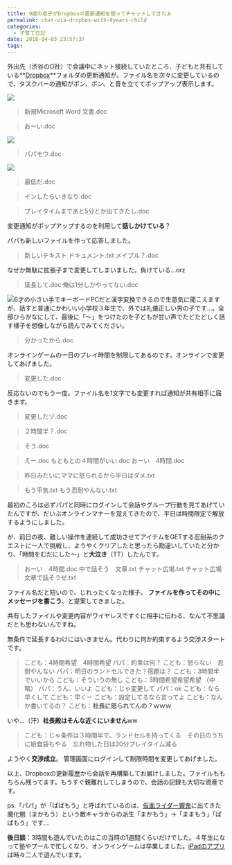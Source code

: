 ```yaml
---
title: 9歳の息子がDropboxの更新通知を使ってチャットしてきたぁ
permalink: chat-via-dropbox-with-9years-child
categories:
  - 子育て日記
date: 2010-04-03 23:57:37
tags:
---
```


外出先（渋谷のO社）で会議中にネット接続していたところ、子どもと共有している**[Dropbox](http://db.tt/LaRcWJ4)**フォルダの更新通知が。ファイル名を次々に変更しているので、タスクバーの通知がポン、ポン、と音を立ててポップアップ表示します。

![](/images/ia-kid/20100118-dropbox-chat1.png)

> 新規Microsoft Word 文書.doc

> おーい.doc

![](/images/ia-kid/20100118-dropbox-chat2.png)

> パパモウ.doc

![](/images/ia-kid/20100118-dropbox-chat3.png)

> 最低だ.doc

> インしたらいきなり.doc

> プレイタイムまであと5分とか出てきたし.doc

変更通知がポップアップするのを利用して**話しかけている**？

パパも新しいファイルを作って応答しました。

> 新しいテキスト ドキュメント.txt
> メイプル？.doc

なぜか無駄に拡張子まで変更してしまいました。負けている...orz

> 延長して.doc
> 俺は1分しかやってない.doc

![6才の小さい手でキーボード](/images/ia-kid/20070211-keyboard.png)PCだと漢字変換できるので生意気に聞こえますが、話すと普通にかわいい小学校３年生で、外では礼儀正しい男の子です...。全部ひらがなにして、最後に「～」をつけたのを子どもが甘い声でたどたどしく話す様子を想像しながら読んでみてください。

> 分かったから.doc

オンラインゲームの一日のプレイ時間を制限してあるのです。オンラインで変更してあげました。

> 変更した.doc

反応ないのでもう一度。ファイル名を1文字でも変更すれば通知が共有相手に届きます。

> 変更したゾ.doc

> ２時間半？.doc

> そう.doc

> えー.doc
> もともとの４時間がいい.doc
> おーい　4時間.doc

> 昨日みたいにママに怒られるから平日はダメ.txt

> もう平気.txt
> もう忍耐やんない.txt

最初のころは必ずパパと同時にログインして会話やグループ行動を見てあげていたんですが、だいぶオンラインマナーを覚えてきたので、平日は時間限定で解放するようにしました。

が、前日の夜、難しい操作を連続して成功させてアイテムをGETする忍耐系のクエストに一人で挑戦し、ようやくクリアしたと思ったら勘違いしていたと分かり、「時間をむだにした～」と**大泣き**（TT）したんです。

> おーい　4時間.doc
> 中で話そう　文章.txt
> チャット広場.txt
> チャット広場　文章で話そうゼ.txt

ファイル名だと短いので、じれったくなった様子。 **ファイルを作ってその中にメッセージを書こう**、と提案してきました。

共有したファイルや変更内容がワイヤレスですぐに相手に伝わる、なんて不思議だとも思わないんですね。

無条件で延長するわけにはいきません。代わりに何か約束するよう交渉スタートです。

> こども：4時間希望　4時間希望
> パパ：約束は何？
> こども：怒らない　忍耐やんない
> パパ：明日のランドセルできた？宿題は？
> こども：3時間半でいいから
> こども：そういうの無し
> こども：3時間希望希望希望 （中略）
> パパ：うん、いいよ
> こども：じゃ変更して
> パパ：ok
> こども：なら早くして
> こども：早くー
> こども：設定してるなら言ってよ
> こども：なんか書いてるの？
> こども：**社長に怒られてんの？ｗｗｗ**

いや...（汗）**社長殿はそんな近くにいません**ww

> こども：じゃ条件は３時間半で、ランドセルを持ってくる　その日のうちに給食袋もやる　忘れ物した日は30分プレイタイム減る

ようやく**交渉成立**。 管理画面にログインして制限時間を変更してあげました。

以上、Dropboxの更新履歴から会話を再構築してお届けしました。ファイルももちろん残ってます。もうすぐ親離れしてしまうので、会話の記録も大切な資産です。

ps.「パパ」が「ぱぱもう」と呼ばれているのは、[仮面ライダー響鬼](http://ja.wikipedia.org/wiki/%E4%BB%AE%E9%9D%A2%E3%83%A9%E3%82%A4%E3%83%80%E3%83%BC%E9%9F%BF%E9%AC%BC)に出てきた魔化魍（まかもう）という敵キャラからの派生「まかもう」→「ままもう」「ぱぱもう」です...

**後日談**：3時間も遊んでいたのはこの当時の1週間くらいだけでした。４年生になって塾やプールで忙しくなり、オンラインゲームは卒業しました。[iPadのアプリ](../iphone-app-for-10-year-kid/)は時々二人で遊んでいます。